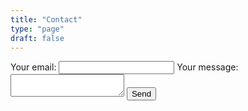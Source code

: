 ```yaml
---
title: "Contact"
type: "page"
draft: false
---
```


<!-- modify this form HTML and place wherever you want your form -->
<form
  action="https://formspree.io/f/mrbybwzk"
  method="POST"
>
  <label>
    Your email:
    <input type="email" name="email">
  </label>
  <label>
    Your message:
    <textarea name="message"></textarea>
  </label>
  <!-- your other form fields go here -->
  <button type="submit">Send</button>
</form>